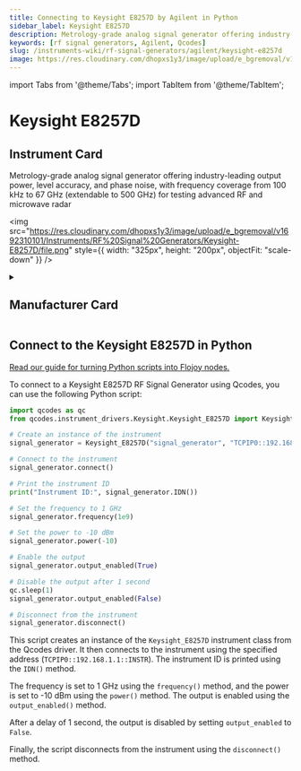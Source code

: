 ```yaml
---
title: Connecting to Keysight E8257D by Agilent in Python
sidebar_label: Keysight E8257D
description: Metrology-grade analog signal generator offering industry-leading output power, level accuracy, and phase noise, with frequency coverage from 100 kHz to 67 GHz (extendable to 500 GHz) for testing advanced RF and microwave radar
keywords: [rf signal generators, Agilent, Qcodes]
slug: /instruments-wiki/rf-signal-generators/agilent/keysight-e8257d
image: https://res.cloudinary.com/dhopxs1y3/image/upload/e_bgremoval/v1692310101/Instruments/RF%20Signal%20Generators/Keysight-E8257D/file.png
---
```


import Tabs from '@theme/Tabs';
import TabItem from '@theme/TabItem';

# Keysight E8257D

## Instrument Card

<div className="flex">

<div>

Metrology-grade analog signal generator offering industry-leading output power, level accuracy, and phase noise, with frequency coverage from 100 kHz to 67 GHz (extendable to 500 GHz) for testing advanced RF and microwave radar

</div>

<img src="https://res.cloudinary.com/dhopxs1y3/image/upload/e_bgremoval/v1692310101/Instruments/RF%20Signal%20Generators/Keysight-E8257D/file.png" style={{ width: "325px", height: "200px", objectFit: "scale-down" }} />

</div>

<details>
<summary><h2>Manufacturer Card</h2></summary>

<img src="https://res.cloudinary.com/dhopxs1y3/image/upload/e_bgremoval/v1692126006/Instruments/Vendor%20Logos/Agilent.png" style={{ width: "100%", height: "170px",objectFit: "scale-down" }} />

Keysight Technologies, or Keysight, is an American company that manufactures electronics test and measurement equipment and software. <a href="https://www.keysight.com/us/en/home.html">Website</a>.

<ul>
  <li>Headquarters: USA</li>
  <li>Yearly Revenue (millions, USD): 5420.0</li>
</ul>
</details>

## Connect to the Keysight E8257D in Python

[Read our guide for turning Python scripts into Flojoy nodes.](https://docs.flojoy.ai/custom-nodes/creating-custom-node/)
<Tabs>
<TabItem value="Qcodes" label="Qcodes">

To connect to a Keysight E8257D RF Signal Generator using Qcodes, you can use the following Python script:

```python
import qcodes as qc
from qcodes.instrument_drivers.Keysight.Keysight_E8257D import Keysight_E8257D

# Create an instance of the instrument
signal_generator = Keysight_E8257D("signal_generator", "TCPIP0::192.168.1.1::INSTR")

# Connect to the instrument
signal_generator.connect()

# Print the instrument ID
print("Instrument ID:", signal_generator.IDN())

# Set the frequency to 1 GHz
signal_generator.frequency(1e9)

# Set the power to -10 dBm
signal_generator.power(-10)

# Enable the output
signal_generator.output_enabled(True)

# Disable the output after 1 second
qc.sleep(1)
signal_generator.output_enabled(False)

# Disconnect from the instrument
signal_generator.disconnect()
```

This script creates an instance of the `Keysight_E8257D` instrument class from the Qcodes driver. It then connects to the instrument using the specified address (`TCPIP0::192.168.1.1::INSTR`). The instrument ID is printed using the `IDN()` method.

The frequency is set to 1 GHz using the `frequency()` method, and the power is set to -10 dBm using the `power()` method. The output is enabled using the `output_enabled()` method.

After a delay of 1 second, the output is disabled by setting `output_enabled` to `False`.

Finally, the script disconnects from the instrument using the `disconnect()` method.

</TabItem>
</Tabs>